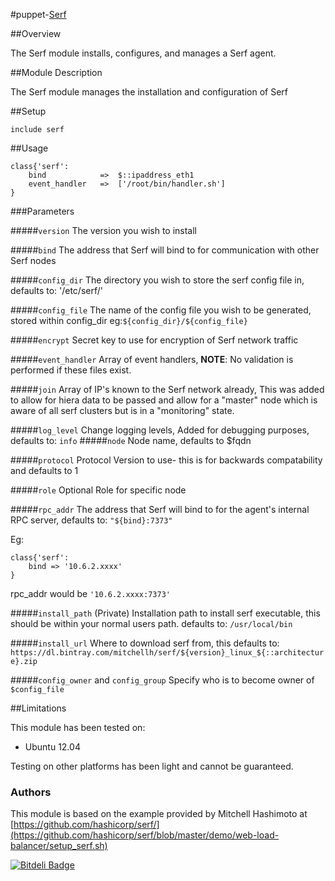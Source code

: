 #puppet-[Serf](http://www.serfdom.io)

##Overview

The Serf module installs, configures, and manages a Serf agent.

##Module Description

The Serf module manages the installation and configuration of Serf

##Setup
```puppet
include serf
```

##Usage
```puppet
class{'serf':
    bind            =>  $::ipaddress_eth1
    event_handler   =>  ['/root/bin/handler.sh']
}
```

###Parameters

#####`version`
The version you wish to install

#####`bind`
The address that Serf will bind to for communication with other Serf nodes

#####`config_dir`
The directory you wish to store the serf config file in, defaults to: '/etc/serf/'

#####`config_file`
The name of the config file you wish to be generated, stored within config_dir
eg:```${config_dir}/${config_file}```

#####`encrypt`
Secret key to use for encryption of Serf network traffic

#####`event_handler`
Array of event handlers, **NOTE**: No validation is performed if these files exist.

#####`join`
Array of IP's known to the Serf network already, This was added to allow for hiera data to be passed and allow for a "master" node which is aware of all serf clusters but is in a "monitoring" state. 

#####`log_level`
Change logging levels, Added for debugging purposes, defaults to: ```info```
#####`node`
Node name, defaults to $fqdn

#####`protocol`
Protocol Version to use- this is for backwards compatability and defaults to 1

#####`role`
Optional Role for specific node

#####`rpc_addr`
The address that Serf will bind to for the agent's internal RPC server, defaults to: ```"${bind}:7373"```

Eg:
```
class{'serf':
    bind => '10.6.2.xxxx'
}
```
rpc_addr would be ```'10.6.2.xxxx:7373'```


#####`install_path` (Private)
Installation path to install serf executable, this should be within your normal users path.
defaults to: ```/usr/local/bin```

#####`install_url`
Where to download serf from, this defaults to: ```https://dl.bintray.com/mitchellh/serf/${version}_linux_${::architecture}.zip```

#####`config_owner` and `config_group`
Specify who is to become owner of ```$config_file```




##Limitations

This module has been tested on:

* Ubuntu 12.04

Testing on other platforms has been light and cannot be guaranteed.

### Authors

This module is based on the example provided by Mitchell Hashimoto at [https://github.com/hashicorp/serf/](https://github.com/hashicorp/serf/blob/master/demo/web-load-balancer/setup_serf.sh)



[![Bitdeli Badge](https://d2weczhvl823v0.cloudfront.net/davidcollom/puppet-serf/trend.png)](https://bitdeli.com/free "Bitdeli Badge")


